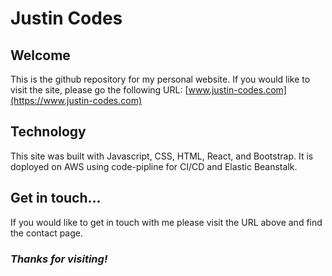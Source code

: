 # Justin Codes

## Welcome
This is the github repository for my personal website.  If you would like to visit the site, please go the following URL:
[www.justin-codes.com](https://www.justin-codes.com)

## Technology
This site was built with Javascript, CSS, HTML, React, and Bootstrap.  It is doployed on AWS using code-pipline for CI/CD and Elastic Beanstalk.

##  Get in touch...
If you would like to get in touch with me please visit the URL above and find the contact page.

### *Thanks for visiting!*